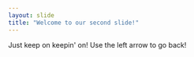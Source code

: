 ```yaml
---
layout: slide
title: "Welcome to our second slide!"
---
```

Just keep on keepin' on!
Use the left arrow to go back!